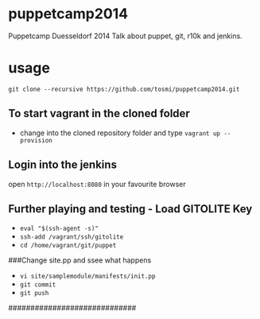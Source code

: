 puppetcamp2014
==============

Puppetcamp Duesseldorf 2014 Talk about puppet, git, r10k and jenkins.

usage
=====
```git clone --recursive https://github.com/tosmi/puppetcamp2014.git```

## To start vagrant in the cloned folder
* change into the cloned repository folder and type ```vagrant up --provision```

## Login into the jenkins
open ```http://localhost:8080``` in your favourite browser

## Further playing and testing - Load GITOLITE Key
* ```eval "$(ssh-agent -s)"```
* ```ssh-add /vagrant/ssh/gitolite```
* ```cd /home/vagrant/git/puppet```

###Change site.pp and ssee what happens
* ```vi site/samplemodule/manifests/init.pp```
* ```git commit```
* ```git push```

#############################

